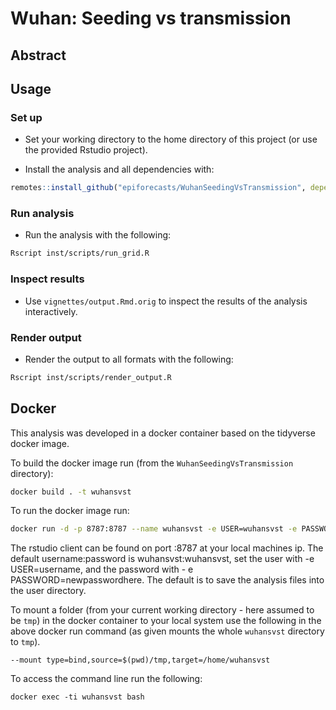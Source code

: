 # Wuhan: Seeding vs transmission

## Abstract


## Usage

### Set up

* Set your working directory to the home directory of this project (or use the provided Rstudio project).

* Install the analysis and all dependencies with: 

```r
remotes::install_github("epiforecasts/WuhanSeedingVsTransmission", dependencies = TRUE)
```

### Run analysis

* Run the analysis with the following:

```bash
Rscript inst/scripts/run_grid.R
```


### Inspect results

* Use `vignettes/output.Rmd.orig` to inspect the results of the analysis interactively.


### Render output

* Render the output to all formats with the following:

```bash
Rscript inst/scripts/render_output.R
```

## Docker


This analysis was developed in a docker container based on the tidyverse docker image. 

To build the docker image run (from the `WuhanSeedingVsTransmission` directory):

```bash
docker build . -t wuhansvst
```

To run the docker image run:

```bash
docker run -d -p 8787:8787 --name wuhansvst -e USER=wuhansvst -e PASSWORD=wuhansvst wuhansvst
```

The rstudio client can be found on port :8787 at your local machines ip. The default username:password is wuhansvst:wuhansvst, set the user with -e USER=username, and the password with - e PASSWORD=newpasswordhere. The default is to save the analysis files into the user directory.

To mount a folder (from your current working directory - here assumed to be `tmp`) in the docker container to your local system use the following in the above docker run command (as given mounts the whole `wuhansvst` directory to `tmp`).

```{bash, eval = FALSE}
--mount type=bind,source=$(pwd)/tmp,target=/home/wuhansvst
```

To access the command line run the following:

```{bash, eval = FALSE}
docker exec -ti wuhansvst bash
```